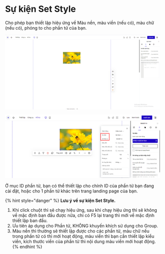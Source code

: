 # Sự kiện Set Style

Cho phép bạn thiết lập hiệu ứng về Màu nền, màu viền (nếu có), màu chữ (nếu có), phóng to cho phần tử của bạn.

![](<../../.gitbook/assets/sự kiện nhấp chuột .gif>)

![](<../../.gitbook/assets/image (460).png>)

Ở mục ID phần tử, bạn có thể thiết lập cho chính ID của phần tử bạn đang cài đặt, hoặc cho 1 phần tử khác trên trang landing page của bạn.

{% hint style="danger" %}
**Lưu ý về sự kiện Set Style.**

1. Khi click chuột thì sẽ chạy hiệu ứng, sau khi chạy hiệu ứng thì sẽ không về mặc định ban đầu được nữa, chỉ có F5 lại trang thì mới về mặc định thiết lập ban đầu.
2. Ưu tiên áp dụng cho Phần tử, KHÔNG khuyến khích sử dụng cho Group.
3. Màu nền thì thường sẽ thiết lập được cho các phần tử, màu chữ nếu trong phần tử có thì mới hoạt động, màu viền thì bạn cần thiết lập kiểu viền, kích thước viền của phần tử thì nội dung màu viền mới hoạt động.
{% endhint %}
